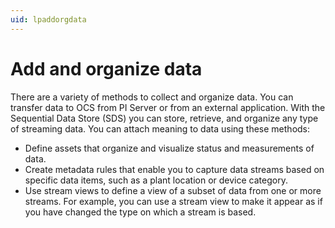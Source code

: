 ```yaml
---
uid: lpaddorgdata
---
```


# Add and organize data

There are a variety of methods to collect and organize data. You can transfer data to OCS from PI Server or from an external application. With the Sequential Data Store (SDS) you can store, retrieve, and organize any type of streaming data. You can attach meaning to data using these methods:

- Define assets that organize and visualize status and measurements of data.
- Create metadata rules that enable you to capture data streams based on specific data items, such as a plant location or device category.
- Use stream views to define a view of a subset of data from one or more streams. For example, you can use a stream view to make it appear as if you have changed the type on which a stream is based.

